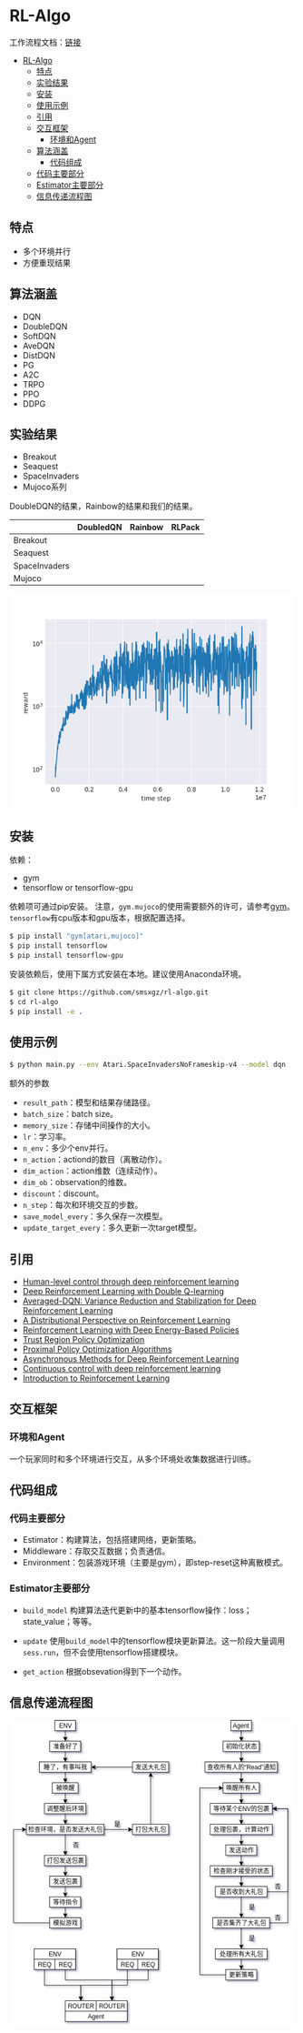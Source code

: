 # RL-Algo
工作流程文档：[链接](https://docs.google.com/document/d/1JHuQaDlghXzIX-O2iSxKlCoToozOPBYTZrWt8PbxY98/edit?usp=sharing)

<!-- TOC depthFrom:1 depthTo:6 withLinks:1 updateOnSave:1 orderedList:0 -->
- [RL-Algo](#rl-algo)
	- [特点](#特点)
	- [实验结果](#实验结果)
	- [安装](#安装)
	- [使用示例](#使用示例)
	- [引用](#引用)
	- [交互框架](#交互框架)
		- [环境和Agent](#环境和agent)
	- [算法涵盖](#算法涵盖)
		- [代码组成](#代码组成)
	- [代码主要部分](#代码主要部分)
	- [Estimator主要部分](#estimator主要部分)
	- [信息传递流程图](#信息传递流程图)
<!-- /TOC -->


## 特点
- 多个环境并行
- 方便重现结果

## 算法涵盖
- DQN
- DoubleDQN
- SoftDQN
- AveDQN
- DistDQN
- PG
- A2C
- TRPO
- PPO
- DDPG


## 实验结果
- Breakout
- Seaquest
- SpaceInvaders
- Mujoco系列

DoubleDQN的结果，Rainbow的结果和我们的结果。

|    	   		 | DoubledQN |Rainbow | RLPack |
|---------------|-----------|--------|---------|
| Breakout 		 |	         |        |        | 
| Seaquest 		 |           |        |    	   |
| SpaceInvaders |           |        |		   |
| Mujoco        |           |        |  	   |	 
 
![space invaders](figures/space_invaders.png)


## 安装
依赖：

- gym
- tensorflow or tensorflow-gpu

依赖项可通过pip安装。
注意，`gym.mujoco`的使用需要额外的许可，请参考[gym](https://github.com/openai/gym)。
`tensorflow`有cpu版本和gpu版本，根据配置选择。

```bash
$ pip install "gym[atari,mujoco]"
$ pip install tensorflow 
$ pip install tensorflow-gpu
```

安装依赖后，使用下属方式安装在本地。建议使用Anaconda环境。

```bash
$ git clone https://github.com/smsxgz/rl-algo.git
$ cd rl-algo
$ pip install -e .
```

## 使用示例

```bash
$ python main.py --env Atari.SpaceInvadersNoFrameskip-v4 --model dqn
```


额外的参数
- `result_path`：模型和结果存储路径。
- `batch_size`：batch size。
- `memory_size`：存储中间操作的大小。
- `lr`：学习率。
- `n_env`：多少个env并行。
- `n_action`：actiond的数目（离散动作）。
- `dim_action`：action维数（连续动作）。
- `dim_ob`：observation的维数。
- `discount`：discount。
- `n_step`：每次和环境交互的步数。
- `save_model_every`：多久保存一次模型。
- `update_target_every`：多久更新一次target模型。



## 引用

- [Human-level control through deep reinforcement learning](https://www.nature.com/articles/nature14236)
- [Deep Reinforcement Learning with Double Q-learning](https://arxiv.org/abs/1509.06461)
- [Averaged-DQN: Variance Reduction and Stabilization
for Deep Reinforcement Learning](https://arxiv.org/pdf/1611.01929)
- [A Distributional Perspective on Reinforcement Learning](https://arxiv.org/abs/1707.06887)
- [Reinforcement Learning with Deep Energy-Based Policies](https://arxiv.org/abs/1702.08165)
- [Trust Region Policy Optimization](https://arxiv.org/abs/1502.05477)
- [Proximal Policy Optimization Algorithms](https://arxiv.org/abs/1707.06347)
- [Asynchronous Methods for Deep Reinforcement Learning](https://arxiv.org/abs/1602.01783)
- [Continuous control with deep reinforcement learning](https://arxiv.org/abs/1509.02971)
- [Introduction to Reinforcement Learning](https://dl.acm.org/citation.cfm?id=551283)



## 交互框架
### 环境和Agent
一个玩家同时和多个环境进行交互，从多个环境处收集数据进行训练。



## 代码组成
### 代码主要部分
- Estimator：构建算法，包括搭建网络，更新策略。
- Middleware：存取交互数据；负责通信。
- Environment：包装游戏环境（主要是gym），即step-reset这种离散模式。

### Estimator主要部分
- `build_model`
构建算法迭代更新中的基本tensorflow操作：loss；state_value；等等。

- `update`
使用`build_model`中的tensorflow模块更新算法。这一阶段大量调用`sess.run`，但不会使用tensorflow搭建模块。

- `get_action`
根据obsevation得到下一个动作。

## 信息传递流程图

![flow](figures/flow.png)


